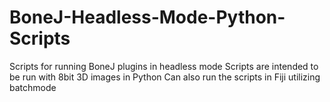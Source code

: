 # BoneJ-Headless-Mode-Python-Scripts
Scripts for running BoneJ plugins in headless mode 
Scripts are intended to be run with 8bit 3D images in Python 
Can also run the scripts in Fiji utilizing batchmode 

